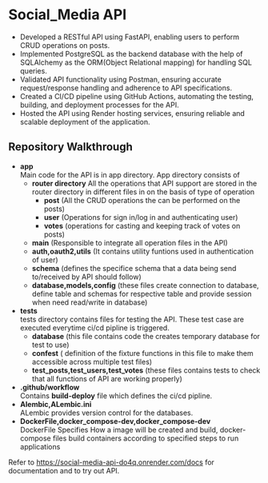 # Social_Media API
- Developed a RESTful API using FastAPI, enabling users to perform CRUD operations on posts.
- Implemented PostgreSQL as the backend database with the help of SQLAlchemy as the ORM(Object Relational mapping) for handling SQL queries.
- Validated API functionality using Postman, ensuring accurate request/response handling and adherence to API specifications.
- Created a CI/CD pipeline using GitHub Actions, automating the testing, building, and deployment processes for the API.
- Hosted the API using Render hosting services, ensuring reliable and scalable deployment of the application.

## Repository Walkthrough
* **app**</br>
   Main code for the API is in app directory.
   App directory consists of
   - **router directory**
   All the operations that API support are stored in the router directory in different files in on the basis of type of operation
      - **post** (All the CRUD operations the can be performed on the posts)
      - **user** (Operations for sign in/log in and authenticating user)
      - **votes** (operations for casting and keeping track of votes on posts)
   - **main** (Responsible to integrate all operation files in the API)
   - **auth,oauth2,utils** (It contains utility funtions used in authentication of user)
   - **schema** (defines the specifice schema that a data being send to/received by API  should follow)
   - **database,models,config**  (these files create connection to database, define table and schemas for respective table and provide session when need read/write in database)
* **tests**</br>
  tests directory contains files for testing the API. These test case are executed everytime ci/cd pipline is triggered.
  - **database** (this file contains code the creates  temporary database for test to use)
  - **confest** ( definition of the fixture functions in this file to make them accessible across multiple test files)
  - **test_posts,test_users,test_votes** (these files contains tests to check that all functions of API are working properly)
* **.github/workflow**</br>
  Contains **build-deploy** file which defines the ci/cd pipline.
* **Alembic,ALembic.ini**</br>
  ALembic provides version control for the databases.
* **DockerFile,docker_compose-dev,docker_compose-dev**</br>
  DockerFile Specifies How a image will be created and build, docker-compose files build containers according to specified steps to run applications

 Refer to https://social-media-api-do4q.onrender.com/docs for documentation and to try out API.
